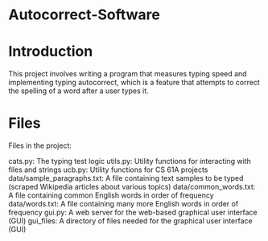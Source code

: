 # Autocorrect-Software

# Introduction
This project involves writing a program that measures typing speed and implementing typing autocorrect, which is a feature that attempts to correct the spelling of a word after a user types it.

# Files
Files in the project:

cats.py: The typing test logic
utils.py: Utility functions for interacting with files and strings
ucb.py: Utility functions for CS 61A projects
data/sample_paragraphs.txt: A file containing text samples to be typed (scraped Wikipedia articles about various topics)
data/common_words.txt: A file containing common English words in order of frequency
data/words.txt: A file containing many more English words in order of frequency
gui.py: A web server for the web-based graphical user interface (GUI)
gui_files: A directory of files needed for the graphical user interface (GUI)

